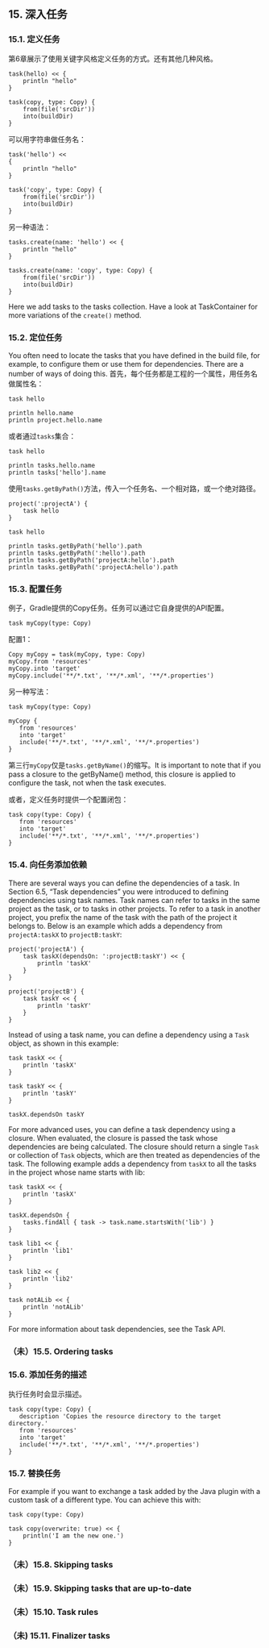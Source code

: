 ## 15. 深入任务

### 15.1. 定义任务

第6章展示了使用关键字风格定义任务的方式。还有其他几种风格。

	task(hello) << {
	    println "hello"
	}
	
	task(copy, type: Copy) {
	    from(file('srcDir'))
	    into(buildDir)
	}

可以用字符串做任务名：

	task('hello') <<
	{
	    println "hello"
	}
	
	task('copy', type: Copy) {
	    from(file('srcDir'))
	    into(buildDir)
	}

另一种语法：

	tasks.create(name: 'hello') << {
	    println "hello"
	}
	
	tasks.create(name: 'copy', type: Copy) {
	    from(file('srcDir'))
	    into(buildDir)
	}

Here we add tasks to the tasks collection. Have a look at TaskContainer for more variations of the `create()` method.

### 15.2. 定位任务

You often need to locate the tasks that you have defined in the build file, for example, to configure them or use them for dependencies. There are a number of ways of doing this. 首先，每个任务都是工程的一个属性，用任务名做属性名：

	task hello
	
	println hello.name
	println project.hello.name

或者通过`tasks`集合：

	task hello
	
	println tasks.hello.name
	println tasks['hello'].name

使用`tasks.getByPath()`方法，传入一个任务名、一个相对路，或一个绝对路径。

	project(':projectA') {
	    task hello
	}
	
	task hello
	
	println tasks.getByPath('hello').path
	println tasks.getByPath(':hello').path
	println tasks.getByPath('projectA:hello').path
	println tasks.getByPath(':projectA:hello').path

### 15.3. 配置任务

例子，Gradle提供的Copy任务。任务可以通过它自身提供的API配置。

	task myCopy(type: Copy)

配置1：

	Copy myCopy = task(myCopy, type: Copy)
	myCopy.from 'resources'
	myCopy.into 'target'
	myCopy.include('**/*.txt', '**/*.xml', '**/*.properties')

另一种写法：

	task myCopy(type: Copy)
	
	myCopy {
	   from 'resources'
	   into 'target'
	   include('**/*.txt', '**/*.xml', '**/*.properties')
	}

第三行`myCopy`仅是`tasks.getByName()`的缩写。It is important to note that if you pass a closure to the getByName() method, this closure is applied to configure the task, not when the task executes.

或者，定义任务时提供一个配置闭包：

	task copy(type: Copy) {
	   from 'resources'
	   into 'target'
	   include('**/*.txt', '**/*.xml', '**/*.properties')
	}

### 15.4. 向任务添加依赖

There are several ways you can define the dependencies of a task. In Section 6.5, “Task dependencies” you were introduced to defining dependencies using task names. Task names can refer to tasks in the same project as the task, or to tasks in other projects. To refer to a task in another project, you prefix the name of the task with the path of the project it belongs to. Below is an example which adds a dependency from `projectA:taskX` to `projectB:taskY`:

	project('projectA') {
	    task taskX(dependsOn: ':projectB:taskY') << {
	        println 'taskX'
	    }
	}
	
	project('projectB') {
	    task taskY << {
	        println 'taskY'
	    }
	}


Instead of using a task name, you can define a dependency using a `Task` object, as shown in this example:

	task taskX << {
	    println 'taskX'
	}
	
	task taskY << {
	    println 'taskY'
	}
	
	taskX.dependsOn taskY

For more advanced uses, you can define a task dependency using a closure. When evaluated, the closure is passed the task whose dependencies are being calculated. The closure should return a single `Task` or collection of `Task` objects, which are then treated as dependencies of the task. The following example adds a dependency from `taskX` to all the tasks in the project whose name starts with lib:

	task taskX << {
	    println 'taskX'
	}
	
	taskX.dependsOn {
	    tasks.findAll { task -> task.name.startsWith('lib') }
	}
	
	task lib1 << {
	    println 'lib1'
	}
	
	task lib2 << {
	    println 'lib2'
	}
	
	task notALib << {
	    println 'notALib'
	}

For more information about task dependencies, see the Task API. 

### （未）15.5. Ordering tasks ###

### 15.6. 添加任务的描述

执行任务时会显示描述。

	task copy(type: Copy) {
	   description 'Copies the resource directory to the target directory.'
	   from 'resources'
	   into 'target'
	   include('**/*.txt', '**/*.xml', '**/*.properties')
	}

### 15.7. 替换任务

For example if you want to exchange a task added by the Java plugin with a custom task of a different type. You can achieve this with:

	task copy(type: Copy)
	
	task copy(overwrite: true) << {
	    println('I am the new one.')
	}

### （未）15.8. Skipping tasks ###

### （未）15.9. Skipping tasks that are up-to-date ###

### （未）15.10. Task rules ###

### （未) 15.11. Finalizer tasks ###

